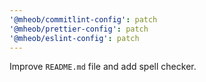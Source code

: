 ```yaml
---
'@mheob/commitlint-config': patch
'@mheob/prettier-config': patch
'@mheob/eslint-config': patch
---
```


Improve `README.md` file and add spell checker.
